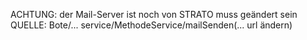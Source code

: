 ACHTUNG: der Mail-Server ist noch von STRATO muss geändert sein
QUELLE: Bote/... service/MethodeService/mailSenden(... url ändern)

